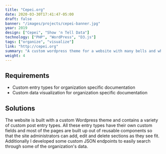 ```yaml
---
title: "Cepei.org"
date: 2020-03-30T17:41:47-05:00
draft: false
banner: "/images/projects/cepei-banner.jpg"
year: 2019
design: ["Cepei", "Show 'n Tell Data"]
technology: ["PHP", "WordPress", "D3.js"]
tags: ["organize", "visualize"]
link: "http://cepei.org"
summary: "A custom wordpress theme for a website with many bells and whistles, including some custom-made data visualizations"
weight: 4
---
```


## Requirements

* Custom entry types for organization specific documentation
* Custom data visualization for organization specific documentation


## Solutions
The website is built with a custom Wordpress theme and contains a variety of custom post entry types. All these entry types have their own custom fields and most of the pages are built up out of reusable components so that the site administrators can add, edit and delete sections as they see fit. Additionally I developed some custom JSON endpoints to easily search through some of the organization's data. 
